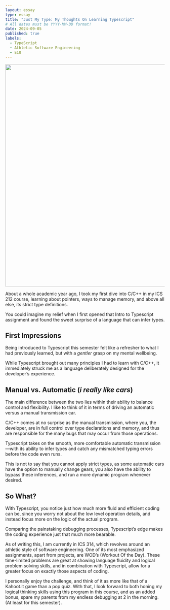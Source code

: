 ```yaml
---
layout: essay
type: essay
title: "Just My Type: My Thoughts On Learning Typescript"
# All dates must be YYYY-MM-DD format!
date: 2024-09-05
published: true
labels:
  - TypeScript
  - Athletic Software Engineering
  - E10
---
```

<img src ="https://i.redd.it/b70t2si6yrd61.png" width = "700px" />

About a whole academic year ago, I took my first dive into C/C++ in my ICS 212 course, learning about pointers, ways to manage memory, and above all else, its strict type definitions. 

You could imagine my relief when I first opened that Intro to Typescript assignment and found the sweet surprise of a language that can infer types. 

## First Impressions
Being introduced to Typescript this semester felt like a refresher to what I had previously learned, but with a *gentler* grasp on my mental wellbeing. 

While Typescript brought out many principles I had to learn with C/C++, it immediately struck me as a language deliberately designed for the developer’s experience. 

## Manual vs. Automatic (*i really like cars*)

The main difference between the two lies within their ability to balance control and flexibility. I like to think of it in terms of driving an automatic versus a manual transmission car. 

C/C++ comes at no surprise as the manual transmission, where you, the developer, are in full control over type declarations and memory, and thus are responsible for the many bugs that may occur from those operations. 

Typescript takes on the smooth, more comfortable automatic transmission—with its ability to infer types and catch any mismatched typing errors before the code even runs. 

This is not to say that you cannot apply strict types, as some automatic cars have the option to manually change gears, you also have the ability to bypass these inferences, and run a more dynamic program whenever desired. 

## So What?

With Typescript, you notice just how much more fluid and efficient coding can be, since you worry not about the low level operation details, and instead focus more on the logic of the actual program. 

Comparing the painstaking debugging processes, Typescript’s edge makes the coding experience just that much more bearable. 

As of writing this, I am currently in ICS 314, which revolves around an athletic style of software engineering. One of its most emphasized assignments, apart from projects, are WOD’s (Workout Of the Day). These time-limited problems are great at showing language fluidity and logical problem solving skills, and in combination with Typescript, allow for a greater focus on exactly those aspects of coding. 

I personally enjoy the challenge, and think of it as more like that of a Kahoot.it game than a pop quiz. With that, I look forward to both honing my logical thinking skills using this program in this course, and as an added bonus, spare my parents from my endless debugging at 2 in the morning. (At least for this semester).
